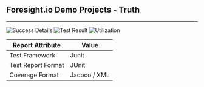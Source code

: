 
## Foresight.io Demo Projects - Truth 

---
![Success Details](http://foresight.service.thundra.us/public/api/v1/badge/success?repoId=4e5ac6ad-a331-47cd-b914-b8441324c03f)
![Test Result](http://foresight.service.thundra.us/public/api/v1/badge/test?repoId=4e5ac6ad-a331-47cd-b914-b8441324c03f)
![Utilization](http://foresight.service.thundra.us/public/api/v1/badge/utilization?repoId=4e5ac6ad-a331-47cd-b914-b8441324c03f)


| Report Attribute  | Value   | 
|---|---|
| Test Framework  | Junit |
| Test Report Format | JUnit |
| Coverage Format | Jacoco / XML  |
